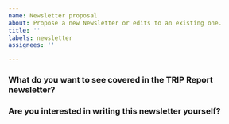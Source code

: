 ```yaml
---
name: Newsletter proposal
about: Propose a new Newsletter or edits to an existing one.
title: ''
labels: newsletter
assignees: ''

---
```


### What do you want to see covered in the TRIP Report newsletter?
<!-- (Guidelines for TRIP Report proposals are [available here](https://guides.trip.dev/contributing/report-guidelines) -->

<!-- Include your examples and evidence from users here -->

### Are you interested in writing this newsletter yourself?

